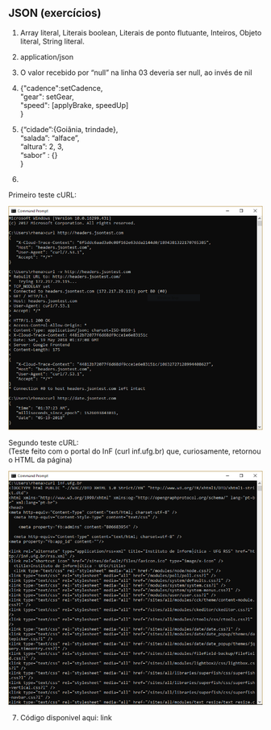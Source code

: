 ## JSON (exercícios)
1) Array literal, Literais boolean, Literais de ponto flutuante, Inteiros, Objeto literal, String literal.

2) application/json

3) O valor recebido por “null” na linha 03 deveria ser null, ao invés de nil

4)    
    {"cadence":setCadence,  
        "gear": setGear,  
        "speed": [applyBrake, speedUp]  
        }  

5)    
    {“cidade”:{Goiânia, trindade},  
        “salada”: “alface”,  
        “altura”: 2, 3,  
        “sabor” : {}  
        }  
        
6) 
Primeiro teste cURL: 

![alt text](https://github.com/Rhenanrk/i-2018/blob/master/Topico%202/Atividade%2002/Teste%20cURL%2001.PNG "Teste 1")

Segundo teste cURL:   
(Teste feito com o portal do InF (curl inf.ufg.br) que, curiosamente, retornou o HTML da página)  

![alt text](https://github.com/Rhenanrk/i-2018/blob/master/Topico%202/Atividade%2002/Teste%20cURL%2002.PNG "Teste 2")  

7) Código disponivel aqui: link
